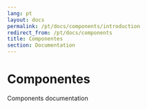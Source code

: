 ```yaml
---
lang: pt
layout: docs
permalink: /pt/docs/components/introduction
redirect_from: /pt/docs/components
title: Componentes
section: Documentation
---
```


# Componentes

Components documentation
